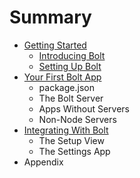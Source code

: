 # Summary

* [Getting Started](README.md)
    * [Introducing Bolt](sub.md)
    * [Setting Up Bolt](setting-up-bolt.md)
* [Your First Bolt App](your-first-bolt-app.md)
    * package.json
    * The Bolt Server
    * Apps Without Servers
    * Non-Node Servers
* [Integrating With Bolt](integrating-with-bolt.md)
    * The Setup View
    * The Settings App
* Appendix

